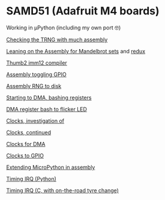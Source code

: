 # SAMD51 (Adafruit M4 boards)

Working in µPython (including my own port 🤓)

[Checking the TRNG with much assembly](./2023/03/2023-03-27.md)

[Leaning on the Assembly for Mandelbrot sets](./2023/04/2023-04-01.md) and [redux](./2023/04/2023-04-03-a.md)

[Thumb2 imm12 compiler](./2023/04/2023-04-01-a.md)

[Assembly toggling GPIO](./2023/04/2023-04-03.md)

[Assembly RNG to disk](./2023/04/2023-04-04.md)

[Starting to DMA, bashing registers](./2023/04/2023-04-06.md)

[DMA register bash to flicker LED](./2023/04/2023-04-07.md)

[Clocks, investigation of](./2023/04/2023-04-15.md)

[Clocks, continued](./2023/04/2023-04-16.md)

[Clocks for DMA](./2023/04/2023-04-17.md)

[Clocks to GPIO](./2023/04/2023-04-18.md)

[Extending MicroPython in assembly](./2023/04/2023-04-20.md)

[Timing IRQ (Python)](./2023/04/2023-04-24.md)

[Timing IRQ (C, with on-the-road tyre change)](./2023/04/2023-04-26.md)
